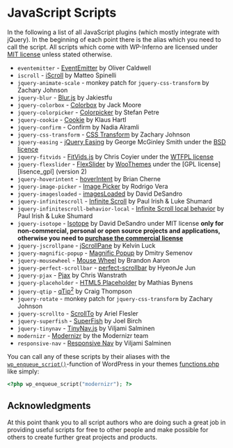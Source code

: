 # JavaScript Scripts

In the following a list of all JavaScript plugins (which mostly integrate with jQuery). In the beginning of each point there is the alias which you need to call the script.
All scripts which come with WP-Inferno are licensed under [MIT license][license_mit] unless stated otherwise.

* `eventemitter` - [EventEmitter][eventemitter] by Oliver Caldwell
* `iscroll` - [iScroll][iscroll] by Matteo Spinelli
* `jquery-animate-scale` - monkey patch for `jquery-css-transform` by Zachary Johnson
* `jquery-blur` - [Blur.js][jquery-blur] by Jakiestfu
* `jquery-colorbox` - [Colorbox][jquery-colorbox] by Jack Moore
* `jquery-colorpicker` - [Colorpicker][jquery-colorpicker] by Stefan Petre
* `jquery-cookie` - [Cookie][jquery-cookie] by Klaus Hartl
* `jquery-confirm` - Confirm by Nadia Alramli
* `jquery-css-transform` - [CSS Transform][jquery-css-transform] by Zachary Johnson
* `jquery-easing` - [jQuery Easing][jquery-easing] by George McGinley Smith under the [BSD licence][license_bsd]
* `jquery-fitvids` - [FitVids.js][jquery-fitvids] by Chris Coyier under the [WTFPL license][license_wtfpl]
* `jquery-flexslider` - [FlexSlider][jquery-flexslider] by [WooThemes][woothemes] under the [GPL license][lisence_gpl] (version 2)
* `jquery-hoverintent` - [hoverIntent][jquery-hoverintent] by Brian Cherne
* `jquery-image-picker` - [Image Picker][jquery-image-picker] by Rodrigo Vera
* `jquery-imagesloaded` - [imagesLoaded][jquery-imagesloaded] by David DeSandro
* `jquery-infinitescroll` - [Infinite Scroll][jquery-infinitescroll] by Paul Irish & Luke Shumard
* `jquery-infinitescroll-behavior-local` - [Infinite Scroll local behavior][jquery-infinitescroll] by Paul Irish & Luke Shumard
* `jquery-isotope` - [Isotope][jquery-isotope] by David DeSandro under MIT license **only for non-commercial, personal or open source projects and applications, otherwise you need to [purchase the commercial license][isotope-commercial]**
* `jquery-jscrollpane` - [jScrollPane][jquery-jscrollpane] by Kelvin Luck
* `jquery-magnific-popup` - [Magnific Popup][jquery-magnific-popup] by Dmitry Semenov
* `jquery-mousewheel` - [Mouse Wheel][jquery-mousewheel] by Brandon Aaron 
* `jquery-perfect-scrollbar` - [perfect-scrollbar][jquery-perfect-scrollbar] by HyeonJe Jun
* `jquery-pjax` - [Pjax][jquery-pjax] by Chris Wanstrath
* `jquery-placeholder` - [HTML5 Placeholder][jquery-placeholder] by Mathias Bynens
* `jquery-qtip` - [qTip<sup>2</sup>][jquery-placeholder] by Craig Thompson
* `jquery-rotate` - monkey patch for `jquery-css-transform` by Zachary Johnson
* `jquery-scrollto` - [ScrollTo][jquery-scrollto] by Ariel Flesler
* `jquery-superfish` - [SuperFish][jquery-superfish] by Joel Birch
* `jquery-tinynav` - [TinyNav.js][jquery-tinynav] by Viljami Salminen
* `modernizr` - [Modernizr][modernizr] by the Modernizr team
* `responsive-nav` - [Responsive Nav][responsive-nav] by Viljami Salminen

You can call any of these scripts by their aliases with the [`wp_enqueue_script()`][wp_enqueue_script]-function of WordPress in your themes [functions.php][functions.php] like simply:

```php
<?php wp_enqueue_script("modernizr"); ?>
```

## Acknowledgments

At this point thank you to all script authors who are doing such a great job in providing useful scripts for free to other people and make possible for others to create further great projects and products.

[license_mit]: http://opensource.org/licenses/MIT
[license_gpl]: http://www.gnu.org/licenses/gpl.html
[license_bsd]: http://opensource.org/licenses/BSD-3-Clause
[license_wtfpl]: http://www.wtfpl.net/about/

[eventemitter]: https://github.com/Wolfy87/EventEmitter
[iscroll]: https://github.com/cubiq/iscroll
[jquery-animate-scale]: https://github.com/zachstronaut/jquery-animate-css-rotate-scale/
[jquery-blur]: https://github.com/jakiestfu/Blur.js
[jquery-colorbox]: https://github.com/jackmoore/colorbox
[jquery-colorpicker]: http://www.eyecon.ro/colorpicker/
[jquery-cookie]: https://github.com/carhartl/jquery-cookie
[jquery-css-transform]: https://github.com/zachstronaut/jquery-css-transform
[jquery-easing]: https://github.com/gdsmith/jquery.easing
[jquery-fitvids]: https://github.com/davatron5000/FitVids.js
[jquery-flexslider]: https://github.com/woothemes/FlexSlider
[jquery-hoverintent]: https://github.com/briancherne/jquery-hoverIntent
[jquery-image-picker]: https://github.com/rvera/image-picker
[jquery-imagesloaded]: https://github.com/desandro/imagesloaded
[jquery-infinitescroll]: https://github.com/paulirish/infinite-scroll
[jquery-isotope]: https://github.com/desandro/isotope
[isotope-commercial]: http://isotope.metafizzy.co/docs/license.html
[jquery-jscrollpane]: https://github.com/vitch/jScrollPane
[jquery-magnific-popup]: https://github.com/dimsemenov/Magnific-Popup
[jquery-mousewheel]: https://github.com/brandonaaron/jquery-mousewheel
[jquery-perfect-scrollbar]: https://github.com/noraesae/perfect-scrollbar 
[jquery-pjax]: https://github.com/mathiasbynens/jquery-placeholder
[jquery-placeholder]: https://github.com/mathiasbynens/jquery-placeholder
[jquery-qtip]: http://qtip2.com/
[jquery-scrollto]: https://github.com/flesler/jquery.scrollTo
[jquery-superfish]: https://github.com/joeldbirch/superfish/
[jquery-tinynav]: https://github.com/viljamis/TinyNav.js
[modernizr]: https://github.com/Modernizr/Modernizr
[responsive-nav]: https://github.com/viljamis/responsive-nav.js

[woothemes]: http://www.woothemes.com/

[wp_enqueue_script]: http://codex.wordpress.org/Function_Reference/wp_enqueue_script
[functions.php]: http://codex.wordpress.org/Functions_File_Explained